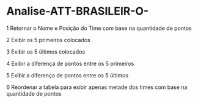 # Analise-ATT-BRASILEIR-O-

1 Retornar o Nome e Posição do Time com base na quantidade de pontos

2 Exibir os 5 primeiros colocados

3 Exibir os 5 últimos colocados

4 Exibir a diferença de pontos entre os 5 primeiros

5 Exibir a diferença de pontos entre os 5 últimos

6 Reordenar a tabela para exibir apenas metade dos times com base na quantidade de pontos
